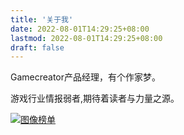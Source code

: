 ```yaml
---
title: '关于我'
date: 2022-08-01T14:29:25+08:00
lastmod: 2022-08-01T14:29:25+08:00
draft: false
---
```


Gamecreator产品经理，有个作家梦。

游戏行业情报弱者,期待着读者与力量之源。

[![图像榜单](http://bangumi.tv/chart/img/159769)](http://bangumi.tv/user/srvenx)
